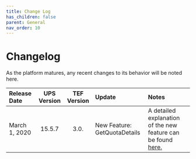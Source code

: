 ```yaml
---
title: Change Log
has_children: false
parent: General
nav_order: 10
---
```


# Changelog
As the platform matures, any recent changes to its behavior will be noted here. 

| Release Date | UPS Version | TEF Version | Update | Notes |
| :--- | :---: | :---: | :--- | :--- |
| March 1, 2020 | 15.5.7 | 3.0. | New Feature: GetQuotaDetails | A detailed explanation of the new feature can be found [here.](/externalsample/api/QuotaDetails.html) |
